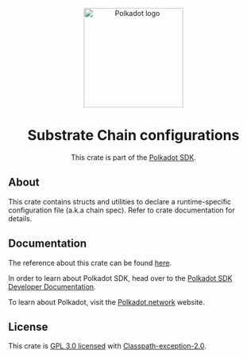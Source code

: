 <div align="center">

<img
alt="Polkadot logo" width="200"
src="https://raw.githubusercontent.com/paritytech/polkadot-sdk/rzadp/readmes/docs/images/Polkadot_Logo_Horizontal_Pink_BlackOnWhite.png">

# Substrate Chain configurations

This crate is part of the [Polkadot SDK](https://github.com/paritytech/polkadot-sdk/).

</div>

## About

This crate contains structs and utilities to declare a runtime-specific configuration file (a.k.a chain spec).
Refer to crate documentation for details.

## Documentation

The reference about this crate can be found [here](https://paritytech.github.io/polkadot-sdk/master/sc_chain_spec).

In order to learn about Polkadot SDK, head over to the [Polkadot SDK Developer Documentation](https://paritytech.github.io/polkadot-sdk/master/polkadot_sdk_docs/index.html).

To learn about Polkadot, visit the [Polkadot.network](https://polkadot.network/) website.

## License

This crate is [GPL 3.0 licensed](https://spdx.org/licenses/GPL-3.0-or-later.html) with [Classpath-exception-2.0](https://spdx.org/licenses/Classpath-exception-2.0.html).
